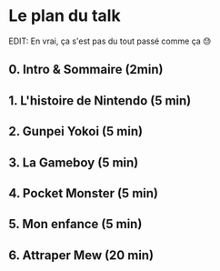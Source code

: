 # Le plan du talk

EDIT: En vrai, ça s'est pas du tout passé comme ça :sweat:

## 0. Intro & Sommaire (2min)

## 1. L'histoire de Nintendo (5 min)

## 2. Gunpei Yokoi (5 min)

## 3. La Gameboy (5 min)

## 4. Pocket Monster (5 min)

## 5. Mon enfance (5 min)

## 6. Attraper Mew (20 min)